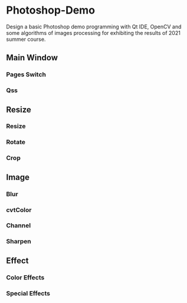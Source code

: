 # Photoshop-Demo
Design a basic Photoshop demo programming with Qt IDE, OpenCV and some algorithms of images processing for exhibiting the results of 2021 summer course.

## Main Window
### Pages Switch
### Qss

## Resize
### Resize
### Rotate
### Crop

## Image
### Blur
### cvtColor
### Channel
### Sharpen

## Effect
### Color Effects
### Special Effects

